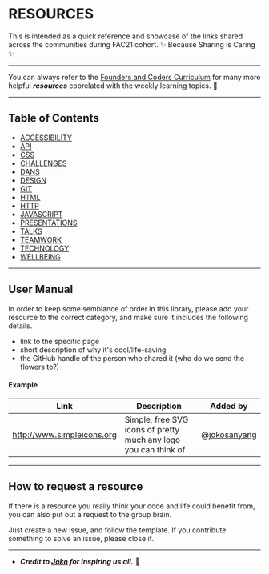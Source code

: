 # RESOURCES
This is intended as a quick reference and showcase of the links shared across the communities during FAC21 cohort. ✨ Because Sharing is Caring ✨

--- 

You can always refer to the [Founders and Coders Curriculum](https://learn.foundersandcoders.com/) for many more helpful **_resources_** coorelated with the weekly learning topics. 🤍 

---

## Table of Contents


- [ACCESSIBILITY](./directory/accessibility.md)
- [API](./directory/API.md)
- [CSS](./directory/CSS.md)
- [CHALLENGES](./directory/challenges.md)
- [DANS](./directory/dans-breaks.md)
- [DESIGN](./directory/design.md)
- [GIT](./directory/git.md)
- [HTML](./directory/HTML.md)
- [HTTP](./directory/HTTP.md)
- [JAVASCRIPT](./directoryJS.md)
- [PRESENTATIONS](./directory/hackmd.md)
- [TALKS](./directory/talks.md)
- [TEAMWORK](./directory/teamwork.md)
- [TECHNOLOGY](./directory/technology.md)
- [WELLBEING](./directory/wellbeing.md)

---


## User Manual

In order to keep some semblance of order in this library, please add your resource to the correct category, and make sure it includes the following details.

- link to the specific page
- short description of why it's cool/life-saving
- the GitHub handle of the person who shared it (who do we send the flowers to?)

#### Example

| Link                       | Description                                                     | Added by     |
| -------------------------- | --------------------------------------------------------------- | ------------ |
| http://www.simpleicons.org | Simple, free SVG icons of pretty much any logo you can think of | @[jokosanyang](https://github.com/jokosanyang) |

--- 

## How to request a resource

If there is a resource you really think your code and life could benefit from, you can also put out a request to the group brain.

Just create a new issue, and follow the template.
If you contribute something to solve an issue, please close it.

--- 

- **_Credit to [Joko](https://github.com/jokosanyang) for inspiring us all._** 🧚
